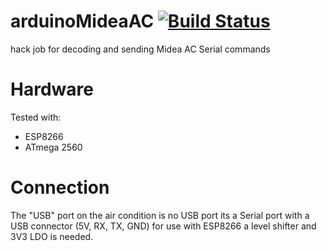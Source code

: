 arduinoMideaAC [![Build Status](https://github.com/Links2004/arduinoMideaAC/workflows/CI/badge.svg?branch=master)](https://github.com/Links2004/arduinoMideaAC/actions?query=workflow%3ACI+branch%3Amaster)
===========================================

hack job for decoding and sending Midea AC Serial commands

# Hardware

Tested with:

 - ESP8266
 - ATmega 2560


# Connection

The "USB" port on the air condition is no USB port its a Serial port with a USB connector (5V, RX, TX, GND)
for use with ESP8266 a level shifter and 3V3 LDO is needed.



